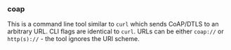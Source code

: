 ### coap

This is a command line tool similar to `curl` which sends CoAP/DTLS to an arbitrary URL. CLI flags are identical to `curl`.
URLs can be either `coap://` or `http(s)://` - the tool ignores the URI scheme.